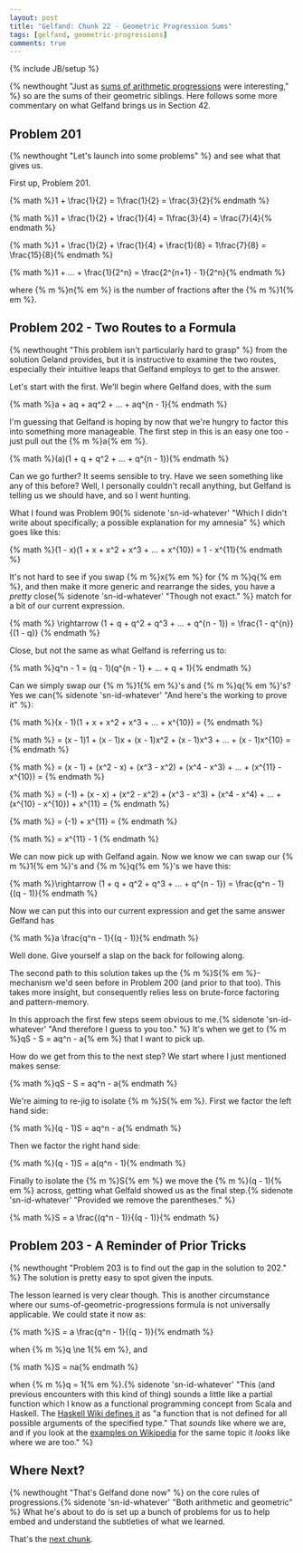```yaml
---
layout: post
title: "Gelfand: Chunk 22 - Geometric Progression Sums"
tags: [gelfand, geometric-progressions]
comments: true
---
```

{% include JB/setup %}

{% newthought "Just as [sums of arithmetic progressions](https://andrewharmellaw.github.io/2017/03/21/gelfands-algebra-chunk-20-arithmetic-progressions-progress) were interesting," %} so are the sums of their geometric siblings.  Here follows some more commentary on what Gelfand brings us in Section 42.

## Problem 201
{% newthought "Let's launch into some problems" %} and see what that gives us.

First up, Problem 201.

{% math %}1 + \frac{1}{2} = 1\frac{1}{2} = \frac{3}{2}{% endmath %}

{% math %}1 + \frac{1}{2} + \frac{1}{4} = 1\frac{3}{4} = \frac{7}{4}{% endmath %}

{% math %}1 + \frac{1}{2} + \frac{1}{4} + \frac{1}{8} = 1\frac{7}{8} = \frac{15}{8}{% endmath %}

{% math %}1 + ... + \frac{1}{2^n} = \frac{2^{n+1} - 1}{2^n}{% endmath %}

where {% m %}n{% em %} is the number of fractions after the {% m %}1{% em %}.

## Problem 202 - Two Routes to a Formula
{% newthought "This problem isn't particularly hard to grasp" %} from the solution Geland provides, but it is instructive to examine the two routes, especially their intuitive leaps that Gelfand employs to get to the answer.

Let's start with the first. We'll begin where Gelfand does, with the sum

{% math %}a + aq + aq^2 + ... + aq^{n - 1}{% endmath %}

I'm guessing that Gelfand is hoping by now that we're hungry to factor this into something more manageable.  The first step in this is an easy one too - just pull out the {% m %}a{% em %}.

{% math %}(a)(1 + q + q^2 + ... + q^{n - 1}){% endmath %}

Can we go further?  It seems sensible to try.  Have we seen something like any of this before?  Well, I personally couldn't recall anything, but Gelfand is telling us we should have, and so I went hunting.  

What I found was Problem 90{% sidenote 'sn-id-whatever' "Which I didn't write about specifically; a possible explanation for my amnesia" %} which goes like this:

{% math %}(1 - x)(1 + x + x^2 + x^3 + ... + x^{10}) = 1 - x^{11}{% endmath %}

It's not hard to see if you swap {% m %}x{% em %} for {% m %}q{% em %}, and then make it more generic and rearrange the sides, you have a _pretty_ close{% sidenote 'sn-id-whatever' "Though not exact." %} match for a bit of our current expression.

{% math %} \rightarrow (1 + q + q^2 + q^3 + ... + q^{n - 1}) = \frac{1 - q^{n}}{(1 - q)} {% endmath %}

Close, but not the same as what Gelfand is referring us to: 

{% math %}q^n - 1 = (q - 1)(q^{n - 1} + ... + q + 1){% endmath %}

Can we simply swap our {% m %}1{% em %}'s and {% m %}q{% em %}'s?  Yes we can{% sidenote 'sn-id-whatever' "And here's the working to prove it" %}:

{% math %}(x - 1)(1 + x + x^2 + x^3 + ... + x^{10}) = {% endmath %}

{% math %} = (x - 1)1 + (x - 1)x + (x - 1)x^2 + (x - 1)x^3 + ... + (x - 1)x^{10} = {% endmath %}

{% math %} = (x - 1) + (x^2 - x) + (x^3 - x^2) + (x^4 - x^3) + ... + (x^{11} - x^{10}) = {% endmath %}

{% math %} = (-1) + (x - x) + (x^2 - x^2) + (x^3 - x^3) + (x^4 - x^4) + ... + (x^{10} - x^{10}) + x^{11} = {% endmath %}

{% math %} = (-1) + x^{11} = {% endmath %}

{% math %} = x^{11} - 1 {% endmath %}

We can now pick up with Gelfand again.  Now we know we can swap our {% m %}1{% em %}'s and {% m %}q{% em %}'s we have this:

{% math %}\rightarrow (1 + q + q^2 + q^3 + ... + q^{n - 1}) = \frac{q^n - 1}{(q - 1)}{% endmath %} 

Now we can put this into our current expression and get the same answer Gelfand has

{% math %}a \frac{q^n - 1}{(q - 1)}{% endmath %}

Well done. Give yourself a slap on the back for following along.

The second path to this solution takes up the {% m %}S{% em %}-mechanism we'd seen before in Problem 200 (and prior to that too).  This takes more insight, but consequently relies less on brute-force factoring and pattern-memory.  

In this approach the first few steps seem obvious to me.{% sidenote 'sn-id-whatever' "And therefore I guess to you too." %}  It's when we get to {% m %}qS - S = aq^n - a{% em %} that I want to pick up.

How do we get from this to the next step?  We start where I just mentioned makes sense:

{% math %}qS - S = aq^n - a{% endmath %}

We're aiming to re-jig to isolate {% m %}S{% em %}.  First we factor the left hand side:

{% math %}(q - 1)S = aq^n - a{% endmath %}

Then we factor the right hand side:

{% math %}(q - 1)S = a(q^n - 1){% endmath %}

Finally to isolate the {% m %}S{% em %} we move the {% m %}(q - 1){% em %} across, getting what Gelfald showed us as the final step.{% sidenote 'sn-id-whatever' "Provided we remove the parentheses." %}

{% math %}S = a \frac{(q^n - 1)}{(q - 1)}{% endmath %}

## Problem 203 - A Reminder of Prior Tricks
{% newthought "Problem 203 is to find out the gap in the solution to 202." %}  The solution is pretty easy to spot given the inputs.

The lesson learned is very clear though.  This is another circumstance where our sums-of-geometric-progressions formula is not universally applicable.  We could state it now as:

{% math %}S = a \frac{q^n - 1}{(q - 1)}{% endmath %} 

when {% m %}q \ne 1{% em %}, and 

{% math %}S = na{% endmath %} 

when {% m %}q = 1{% em %}.{% sidenote 'sn-id-whatever' "This (and previous encounters with this kind of thing) sounds a little like a partial function which I know as a functional programming concept from Scala and Haskell.  The [Haskell Wiki defines it](https://wiki.haskell.org/Partial_functions) as \"a function that is not defined for all possible arguments of the specified type.\"  That _sounds_ like where we are, and if you look at the [examples on Wikipedia](https://en.wikipedia.org/wiki/Partial_function#Discussion_and_examples) for the same topic it _looks_ like where we are too." %}

## Where Next?
{% newthought "That's Gelfand done now" %} on the core rules of progressions.{% sidenote 'sn-id-whatever' "Both arithmetic and geometric" %}  What he's about to do is set up a bunch of problems for us to help embed and understand the subtleties of what we learned.

That's the [next chunk](https://andrewharmellaw.github.io/2017/03/24/gelfands-algebra-chunk-23-embedding-progressions). 
